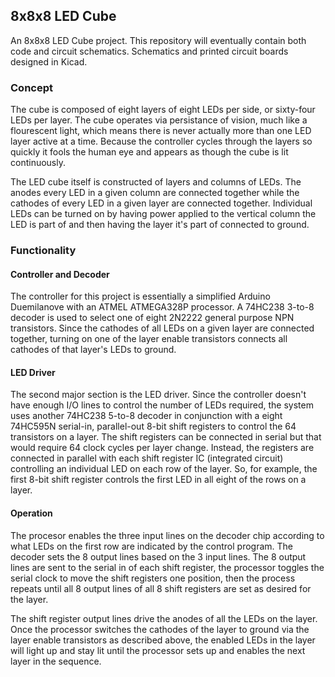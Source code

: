 ## 8x8x8 LED Cube
An 8x8x8 LED Cube project. This repository will eventually contain both code and circuit schematics. Schematics and printed circuit boards designed in Kicad.

### Concept
The cube is composed of eight layers of eight LEDs per side, or sixty-four LEDs per layer. The cube operates via persistance of vision, much like a flourescent light, which means there is never actually more than one LED layer active at a time. Because the controller cycles through the layers so quickly it fools the human eye and appears as though the cube is lit continuously.

The LED cube itself is constructed of layers and columns of LEDs. The anodes every LED in a given column are connected together while the cathodes of every LED in a given layer are connected together. Individual LEDs can be turned on by having power applied to the vertical column the LED is part of and then having the layer it's part of connected to ground.

### Functionality

#### Controller and Decoder
The controller for this project is essentially a simplified Arduino Duemilanove with an ATMEL ATMEGA328P processor. A 74HC238 3-to-8 decoder is used to select one of eight 2N2222 general purpose NPN transistors. Since the cathodes of all LEDs on a given layer are connected together, turning on one of the layer enable transistors connects all cathodes of that layer's LEDs to ground.

#### LED Driver
The second major section is the LED driver. Since the controller doesn't have enough I/O lines to control the number of LEDs required, the system uses another 74HC238 5-to-8 decoder in conjunction with a eight 74HC595N serial-in, parallel-out 8-bit shift registers to control the 64 transistors on a layer. The shift registers can be connected in serial but that would require 64 clock cycles per layer change. Instead, the registers are connected in parallel with each shift register IC (integrated circuit) controlling an individual LED on each row of the layer. So, for example, the first 8-bit shift register controls the first LED in all eight of the rows on a layer. 

#### Operation
The procesor enables the three input lines on the decoder chip according to what LEDs on the first row are indicated by the control program. The decoder sets the 8 output lines based on the 3 input lines. The 8 output lines are sent to the serial in of each shift register, the processor toggles the serial clock to move the shift registers one position, then the process repeats until all 8 output lines of all 8 shift registers are set as desired for the layer. 

The shift register output lines drive the anodes of all the LEDs on the layer. Once the processor switches the cathodes of the layer to ground via the layer enable transistors as described above, the enabled LEDs in the layer will light up and stay lit until the processor sets up and enables the next layer in the sequence. 
